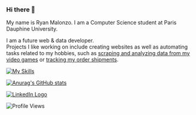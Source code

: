 ### Hi there 👋

My name is Ryan Malonzo. I am a Computer Science student at Paris Dauphine University.

I am a future web & data developer.  
Projects I like working on include creating websites as well as automating tasks related to my hobbies, such as [scraping and analyzing data from my video games](https://github.com/yusa-ai/genshin-pity-counter) or [tracking my order shipments](https://github.com/yusa-ai/package-tracker).

[![My Skills](https://skillicons.dev/icons?i=figma,html,css,js,php,postgresql,react,firebase,python&perline=3)](https://skillicons.dev)

[![Anurag's GitHub stats](https://github-readme-stats.vercel.app/api?username=yusa-ai&show_icons=true)](https://github.com/anuraghazra/github-readme-stats)

<a href="https://www.linkedin.com/in/ryan-malonzo/">
  <img alt="LinkedIn Logo" src="https://img.shields.io/badge/LinkedIn-0077B5?style=for-the-badge&logo=linkedin&logoColor=white" />
</a>

![Profile Views](https://komarev.com/ghpvc/?username=yusa-ai) 
